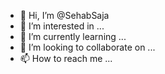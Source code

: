 - 👋 Hi, I’m @SehabSaja
- 👀 I’m interested in ...
- 🌱 I’m currently learning ...
- 💞️ I’m looking to collaborate on ...
- 📫 How to reach me ...

<!---
SehabSaja/SehabSaja is a ✨ special ✨ repository because its `README.md` (this file) appears on your GitHub profile.
You can click the Preview link to take a look at your changes.
--->
